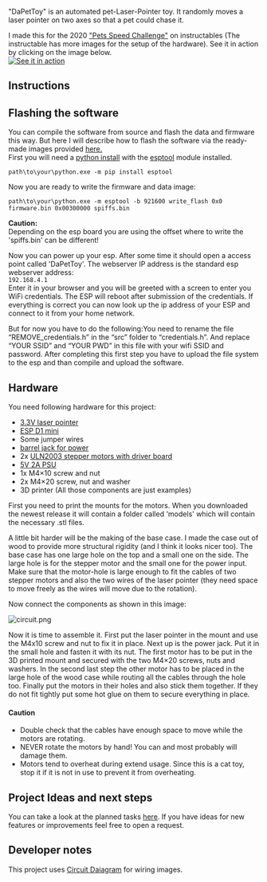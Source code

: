 "DaPetToy" is an automated pet-Laser-Pointer toy.
It randomly moves a laser pointer on two axes so that a pet could chase it.

I made this for the 2020 ["Pets Speed Challenge"]((https://www.instructables.com/id/An-Automated-Cat-laser-pointer-toy/) ) on instructables (The instructable has more images for the setup of the hardware).
See it in action by clicking on the image below. </br>
[![See it in action](https://img.youtube.com/vi/vp5igMt3IM0/0.jpg)](https://www.youtube.com/watch?v=vp5igMt3IM0)


## Instructions

## Flashing the software
You can compile the software from source and flash the data and firmware this way.
But here I will describe how to flash the software via the ready-made images provided [here.](https://github.com/CaptainDario/Automated-Cat-Laser-Pointer-toy/releases) </br>
First you will need a [python install](https://www.python.org) with the [esptool](https://github.com/espressif/esptool) module installed.
```
path\to\your\python.exe -m pip install esptool
```
Now you are ready to write the firmware and data image:
```
path\to\your\python.exe -m esptool -b 921600 write_flash 0x0 firmware.bin 0x00300000 spiffs.bin
```

**Caution:** </br>
Depending on the esp board you are using the offset where to write the 'spiffs.bin' can be different!

Now you can power up your esp.
After some time it should open a access point called 'DaPetToy'.
The webserver IP address is the standard esp webserver address: </br>
```192.168.4.1``` </br>
Enter it in your browser and you will be greeted with a screen to enter you WiFi credentials.
The ESP will reboot after submission of the credentials.
If everything is correct you can now look up the ip address of your ESP and connect to it from your home network.

But for now you have to do the following:You need to rename the file “REMOVE_credentials.h” in the “src” folder to “credentials.h”. And replace “YOUR SSID” and “YOUR PWD” in this file with your wifi SSID and password.
After completing this first step you have to upload the file system to the esp and than compile and upload the software.

## Hardware
You need following hardware for this project:

* [3.3V laser pointer](https://www.aliexpress.com/item/32676284654.html?spm=a2g0s.9042311.0.0.27424c4dB5clXD)
* [ESP D1 mini](https://www.aliexpress.com/item/33036965281.html?spm=a2g0o.productlist.0.0.4ccc4b07HOS6x9&algo_pvid=bc3ef8fe-2a08-46af-b766-844a65c69a65&algo_expid=bc3ef8fe-2a08-46af-b766-844a65c69a65-8&btsid=0b0a0ad815928792906667495eca52&ws_ab_test=searchweb0_0,searchweb201602_,searchweb201603_)
* Some jumper wires
* [barrel jack for power](https://www.aliexpress.com/item/32883658107.html?spm=a2g0s.9042311.0.0.27424c4dngOKlg)
* 2x [ULN2003 stepper motors with driver board](https://www.aliexpress.com/item/32962476866.html?spm=a2g0o.productlist.0.0.6ad63f4eT367Qu&algo_pvid=4c8276b2-4e30-4886-951e-bd294634acb4&algo_expid=4c8276b2-4e30-4886-951e-bd294634acb4-12&btsid=0b0a187b15928792542952779e343a&ws_ab_test=searchweb0_0,searchweb201602_,searchweb201603_)
* [5V 2A PSU](https://www.aliexpress.com/item/4000102102421.html?spm=a2g0o.productlist.0.0.c70945e3c7KZNP&s=p&ad_pvid=202006222023487857474908802500001954491_4&algo_pvid=c8b813d4-ded6-4fb1-b736-55e24e119589&algo_expid=c8b813d4-ded6-4fb1-b736-55e24e119589-3&btsid=0b0a050115928826284412892e2f08&ws_ab_test=searchweb0_0,searchweb201602_,searchweb201603_)
* 1x M4×10 screw and nut
* 2x M4×20 screw, nut and washer
* 3D printer
(All those components are just examples)

First you need to print the mounts for the motors. 
When you downloaded the newest release it will contain a folder called 'models' which will contain the necessary .stl files.

A little bit harder will be the making of the base case. I made the case out of wood to provide more structural rigidity (and I think it looks nicer too). The base case has one large hole on the top and a small one on the side. The large hole is for the stepper motor and the small one for the power input. Make sure that the motor-hole is large enough to fit the cables of two stepper motors and also the two wires of the laser pointer (they need space to move freely as the wires will move due to the rotation).

Now connect the components as shown in this image:

![circuit.png](./instructions/wiring/circuit.png)

Now it is time to assemble it. First put the laser pointer in the mount and use the M4x10 screw and nut to fix it in place.
Next up is the power jack. Put it in the small hole and fasten it with its nut.
The first motor has to be put in the 3D printed mount and secured with the two M4×20 screws, nuts and washers.
In the second last step the other motor has to be placed in the large hole of the wood case while routing all the cables through the hole too.
Finally put the motors in their holes and also stick them together. If they do not fit tightly put some hot glue on them to secure everything in place.


#### Caution
* Double check that the cables have enough space to move while the motors are rotating. 
* NEVER rotate the motors by hand! You can and most probably will damage them.
* Motors tend to overheat during extend usage. Since this is a cat toy, stop it if it is not in use to prevent it from overheating.




## Project Ideas and next steps
You can take a look at the planned tasks [here](https://github.com/CaptainDario/Automated-Cat-Laser-Pointer-toy/projects/1).
If you have ideas for new features or improvements feel free to open a request.


## Developer notes
This project uses [Circuit Daiagram](https://www.circuit-diagram.org/) for wiring images.
